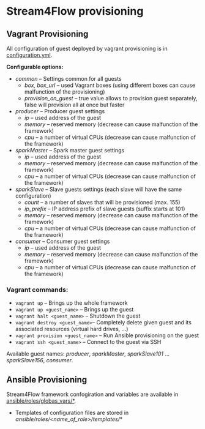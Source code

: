 # Stream4Flow provisioning

## Vagrant Provisioning

All configuration of guest deployed by vagrant provisioning is in [configuration.yml](./configuration.yml).

**Configurable options:**
- *common* – Settings common for all guests
    - *box, box_url* – used Vagrant boxes (using different boxes can cause malfunction of the provisioning)
    - *provision_on_guest* – true value allows to provision guest separately, false will provision all at once but faster
- *producer* – Producer guest settings
    - *ip* – used address of the guest
    - *memory* – reserved memory (decrease can cause malfunction of the framework)
    - *cpu* – a number of virtual CPUs (decrease can cause malfunction of the framework)
- *sparkMaster* – Spark master guest settings
    - *ip* – used address of the guest
    - *memory* – reserved memory (decrease can cause malfunction of the framework)
    - *cpu* – a number of virtual CPUs (decrease can cause malfunction of the framework)
- *sparkSlave* – Slave guests settings (each slave will have the same configuration)
    - *count* – a number of slaves that will be provisioned (max. 155)
    - *ip_prefix* – IP address prefix of slave guests (suffix starts at 101)
    - *memory* – reserved memory (decrease can cause malfunction of the framework)
    - *cpu* – a number of virtual CPUs (decrease can cause malfunction of the framework)
- *consumer* – Consumer guest settings
    - *ip* – used address of the guest
    - *memory* – reserved memory (decrease can cause malfunction of the framework)
    - *cpu* – a number of virtual CPUs (decrease can cause malfunction of the framework)

### Vagrant commands:
- `vagrant up` – Brings up the whole framework
- `vagrant up <guest_name>` – Brings up the guest
- `vagrant halt <guest_name>` – Shutdown the guest
- `vagrant destroy <guest_name>`– Completely delete given guest and its associated resources (virtual hard drives, ...)
- `vagrant provision <guest_name>` – Run Ansible provisioning on the guest
- `vagrant ssh <guest_name>` – Connect to the guest via SSH

Available guest names: *producer*, *sparkMaster*, *sparkSlave101* ... *sparkSlave156*, *consumer*.

## Ansible Provisioning

Stream4Flow framework confogiration and variables are available in [ansible/roles/globas_vars/*](./ansible/roles/globas_vars/).
- Templates of configuration files are stored in *ansible/roles/<name_of_role>/templates/**
